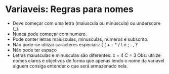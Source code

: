 # **Variaveis: Regras para nomes**

* Deve começar com uma letra (maiuscula ou minúscula) ou underscore (_).
* Nunca pode começar com numero.
* Pode conter letras maiusculas, minusculas, numeros e subscrito.
* Não pode-se utiizar caracteres especiais: { ( + - * / \ n ; . , ?
* Não pode ter espaço
* Letras maiusculas e minusculas são diferentes: c = 4 C = 3
Obs: utilize nomes claros e objetivos de forma que apenas lendo o nome da variavel alguem consiga entender o que será armazenado nela.
